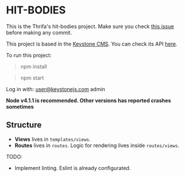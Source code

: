 # **HIT-BODIES**

This is the Thrifa's hit-bodies project. Make sure you check [this issue](https://gitlab.com/thrifa/hit-bodies/issues/1) before making any commit.

This project is based in the [Keystone CMS](http://keystonejs.com/). You can check its API [here](https://github.com/keystonejs/keystone/wiki/Keystone-API).

To run this project:

> npm install

> npm start

Log in with:
user@keystonejs.com
admin

**Node v4.1.1 is recommended. Other versions has reported crashes sometimes**

## Structure

* **Views** lives in `templates/views`.
* **Routes** lives in `routes`. Logic for rendering lives inside `routes/views`.

TODO:

* Implement linting. Eslint is already configurated.
